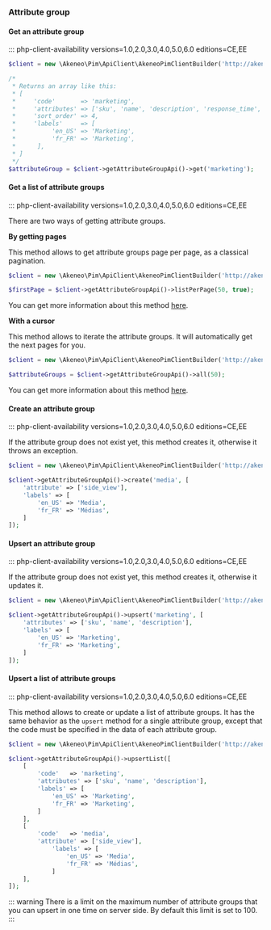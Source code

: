 ### Attribute group

#### Get an attribute group
::: php-client-availability versions=1.0,2.0,3.0,4.0,5.0,6.0 editions=CE,EE

```php
$client = new \Akeneo\Pim\ApiClient\AkeneoPimClientBuilder('http://akeneo.com/')->buildAuthenticatedByPassword('client_id', 'secret', 'admin', 'admin');

/*
 * Returns an array like this:
 * [
 *     'code'       => 'marketing',
 *     'attributes' => ['sku', 'name', 'description', 'response_time', 'release_date', 'price'],
 *     'sort_order' => 4,
 *     'labels'     => [
 *          'en_US' => 'Marketing',
 *          'fr_FR' => 'Marketing',
 *      ],
 * ]
 */
$attributeGroup = $client->getAttributeGroupApi()->get('marketing');
```

#### Get a list of attribute groups
::: php-client-availability versions=1.0,2.0,3.0,4.0,5.0,6.0 editions=CE,EE

There are two ways of getting attribute groups.
 
**By getting pages**
 
 This method allows to get attribute groups page per page, as a classical pagination.
 
```php
$client = new \Akeneo\Pim\ApiClient\AkeneoPimClientBuilder('http://akeneo.com/')->buildAuthenticatedByPassword('client_id', 'secret', 'admin', 'admin');

$firstPage = $client->getAttributeGroupApi()->listPerPage(50, true);
```

You can get more information about this method [here](/php-client/list-resources.html#by-getting-pages).

**With a cursor**

This method allows to iterate the attribute groups. It will automatically get the next pages for you.

```php
$client = new \Akeneo\Pim\ApiClient\AkeneoPimClientBuilder('http://akeneo.com/')->buildAuthenticatedByPassword('client_id', 'secret', 'admin', 'admin');

$attributeGroups = $client->getAttributeGroupApi()->all(50);
```

You can get more information about this method [here](/php-client/list-resources.html#with-a-cursor).

#### Create an attribute group
::: php-client-availability versions=1.0,2.0,3.0,4.0,5.0,6.0 editions=CE,EE

If the attribute group does not exist yet, this method creates it, otherwise it throws an exception.

```php
$client = new \Akeneo\Pim\ApiClient\AkeneoPimClientBuilder('http://akeneo.com/')->buildAuthenticatedByPassword('client_id', 'secret', 'admin', 'admin');

$client->getAttributeGroupApi()->create('media', [
    'attribute' => ['side_view'],
    'labels' => [
        'en_US' => 'Media',
        'fr_FR' => 'Médias',
    ]
]);
```

#### Upsert an attribute group
::: php-client-availability versions=1.0,2.0,3.0,4.0,5.0,6.0 editions=CE,EE

If the attribute group does not exist yet, this method creates it, otherwise it updates it.

```php
$client = new \Akeneo\Pim\ApiClient\AkeneoPimClientBuilder('http://akeneo.com/')->buildAuthenticatedByPassword('client_id', 'secret', 'admin', 'admin');

$client->getAttributeGroupApi()->upsert('marketing', [
    'attributes' => ['sku', 'name', 'description'],
    'labels' => [
        'en_US' => 'Marketing',
        'fr_FR' => 'Marketing',
    ]
]);
```

#### Upsert a list of attribute groups
::: php-client-availability versions=1.0,2.0,3.0,4.0,5.0,6.0 editions=CE,EE

This method allows to create or update a list of attribute groups.
It has the same behavior as the `upsert` method for a single attribute group, except that the code must be specified in the data of each attribute group.


```php
$client = new \Akeneo\Pim\ApiClient\AkeneoPimClientBuilder('http://akeneo.com/')->buildAuthenticatedByPassword('client_id', 'secret', 'admin', 'admin');

$client->getAttributeGroupApi()->upsertList([
    [
        'code'   => 'marketing',
        'attributes' => ['sku', 'name', 'description'],
        'labels' => [
            'en_US' => 'Marketing',
            'fr_FR' => 'Marketing',
        ]
    ],
    [
        'code'   => 'media',
        'attribute' => ['side_view'],
            'labels' => [
                'en_US' => 'Media',
                'fr_FR' => 'Médias',
            ]
    ],
]);
```

::: warning
There is a limit on the maximum number of attribute groups that you can upsert in one time on server side. By default this limit is set to 100.
:::
